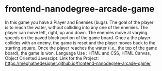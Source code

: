 frontend-nanodegree-arcade-game
===============================
In this game you have a Player and Enemies (bugs). The goal of the player is to reach the water, without colliding into any one of the enemies. The player can move left, right, up and down. The enemies move at varying speeds on the paved block portion of the game board. Once a the player collides with an enemy, the game is reset and the player moves back to the starting square. Once the player reaches the water (i.e., the top of the game board), the game is won.
Language Use : HTML and CSS, HTML Canvas, Object Oriented Javascipt.
Link for the Project: https://meghathedesigner.github.io/frontend-nanodegree-arcade-game/
